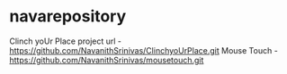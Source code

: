 # navarepository
Clinch yoUr Place project url - https://github.com/NavanithSrinivas/ClinchyoUrPlace.git
Mouse Touch - https://github.com/NavanithSrinivas/mousetouch.git
